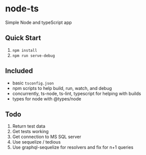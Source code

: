 # node-ts

Simple Node and typeScript app

## Quick Start

1. `npm install`
2. `npm run serve-debug`

## Included

- basic `tsconfig.json`
- npm scripts to help build, run, watch, and debug
- concurrently, ts-node, ts-lint, typescript for helping with builds
- types for node with @types/node


## Todo
1. Return test data
2. Get tests working
3. Get connection to MS SQL server
4. Use sequelize / tedious
5. Use graphql-sequelize for resolvers and fix for n+1 queries